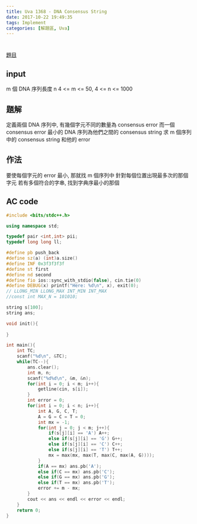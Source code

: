 ```yaml
---
title: Uva 1368 - DNA Consensus String
date: 2017-10-22 19:49:35
tags: Implement
categories: [解題區, Uva]
---
```


#
[題目](https://uva.onlinejudge.org/index.php?option=com_onlinejudge&Itemid=8&page=show_problem&category=446&problem=4114)

## input
m 個 DNA 序列長度 n
4 <= m <= 50, 4 <= n <= 1000

## 題解
定義兩個 DNA 序列中, 有幾個字元不同的數量為 consensus error
而一個 consensus error 最小的 DNA 序列為他們之間的 consensus string
求 m 個序列中的 consensus string 和他的 error

## 作法
要使每個字元的 error 最小, 那就找 m 個序列中
針對每個位置出現最多次的那個字元
若有多個符合的字串, 找到字典序最小的那個

## AC code
```cpp
#include <bits/stdc++.h>

using namespace std;

typedef pair <int,int> pii;
typedef long long ll;

#define pb push_back
#define sz(a) (int)a.size()
#define INF 0x3f3f3f3f
#define st first
#define nd second
#define fio ios::sync_with_stdio(false), cin.tie(0)
#define DEBUG(x) printf("Here: %d\n", x), exit(0);
// LLONG_MIN LLONG_MAX INT_MIN INT_MAX
//const int MAX_N = 101010;

string s[100];
string ans;

void init(){
    
}

int main(){
    int TC;
    scanf("%d\n", &TC);
    while(TC--){
        ans.clear();
        int m, n;
        scanf("%d%d\n", &m, &n);
        for(int i = 0; i < m; i++){
            getline(cin, s[i]);
        }
        int error = 0;
        for(int i = 0; i < n; i++){
            int A, G, C, T;
            A = G = C = T = 0;
            int mx = -1;
            for(int j = 0; j < m; j++){
                if(s[j][i] == 'A') A++;
                else if(s[j][i] == 'G') G++;
                else if(s[j][i] == 'C') C++;
                else if(s[j][i] == 'T') T++;
                mx = max(mx, max(T, max(C, max(A, G))));
            }
            if(A == mx) ans.pb('A');
            else if(C == mx) ans.pb('C');
            else if(G == mx) ans.pb('G');
            else if(T == mx) ans.pb('T');
            error += m - mx;
        }
        cout << ans << endl << error << endl;
    }
    return 0;
}
```

